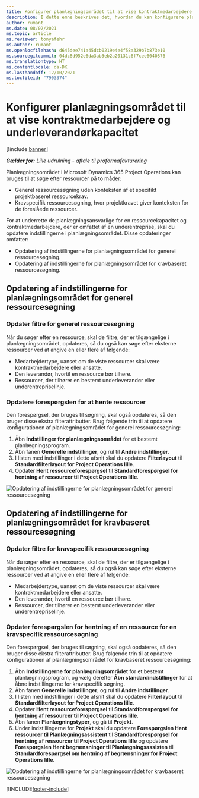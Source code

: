 ```yaml
---
title: Konfigurer planlægningsområdet til at vise kontraktmedarbejdere og underleverandørkapacitet
description: I dette emne beskrives det, hvordan du kan konfigurere planlægningsområdet i Microsoft Dynamics 365 Project Operations til at vise ressourcekapacitet, der er omfattet af en underentreprise, når projektressourcekravene skal bemandes.
author: rumant
ms.date: 08/02/2021
ms.topic: article
ms.reviewer: tonyafehr
ms.author: rumant
ms.openlocfilehash: d645dee741a45dcb0219e4e4f58a329b7b873e10
ms.sourcegitcommit: 04dc8d952e6da3ab3eb2a20131c6f7cee6040876
ms.translationtype: HT
ms.contentlocale: da-DK
ms.lasthandoff: 12/10/2021
ms.locfileid: "7903374"
---
```

# <a name="configure-schedule-board-to-show-contract-workers-and-subcontracted-capacity"></a>Konfigurer planlægningsområdet til at vise kontraktmedarbejdere og underleverandørkapacitet 

[!include [banner](../../includes/dataverse-preview.md)]

_**Gælder for:** Lille udrulning - aftale til proformafakturering_

Planlægningsområdet i Microsoft Dynamics 365 Project Operations kan bruges til at søge efter ressourcer på to måder:

- Generel ressourcesøgning uden konteksten af et specifikt projektbaseret ressourcekrav.
- Kravspecifik ressourcesøgning, hvor projektkravet giver konteksten for de foreslåede ressourcer.

For at underrette de planlægningsansvarlige for en ressourcekapacitet og kontraktmedarbejdere, der er omfattet af en underentreprise, skal du opdatere indstillingerne i planlægningsområdet. Disse opdateringer omfatter: 
- Opdatering af indstillingerne for planlægningsområdet for generel ressourcesøgning.
- Opdatering af indstillingerne for planlægningsområdet for kravbaseret ressourcesøgning.

## <a name="update-schedule-board-settings-for-general-resource-search"></a>Opdatering af indstillingerne for planlægningsområdet for generel ressourcesøgning
### <a name="update-filters-for-general-resource-search"></a>Opdater filtre for generel ressourcesøgning
Når du søger efter en ressource, skal de filtre, der er tilgængelige i planlægningsområdet, opdateres, så du også kan søge efter eksterne ressourcer ved at angive en eller flere af følgende:
  - Medarbejdertype, uanset om de viste ressourcer skal være kontraktmedarbejdere eller ansatte.
  - Den leverandør, hvortil en ressource bør tilhøre.
  - Ressourcer, der tilhører en bestemt underleverandør eller underentrepriselinje.
    
### <a name="update-retrieve-resource-query"></a>Opdatere forespørgslen for at hente ressourcer
Den forespørgsel, der bruges til søgning, skal også opdateres, så den bruger disse ekstra filterattributter. Brug følgende trin til at opdatere konfigurationen af planlægningsområdet for generel ressourcesøgning:  
1. Åbn **Indstillinger for planlægningsområdet** for et bestemt planlægningsprogram.
2. Åbn fanen **Generelle indstillinger**, og rul til **Andre indstillinger**.
3. I listen med indstillinger i dette afsnit skal du opdatere **Filterlayout** til **Standardfilterlayout for Project Operations lille**.
4. Opdater **Hent ressourceforespørgsel** til **Standardforespørgsel for hentning af ressourcer til Project Operations lille**.

![Opdatering af indstillingerne for planlægningsområdet for generel ressourcesøgning](../media/BoardSettings.png)  

## <a name="update-schedule-board-settings-for-requirementbased-resource-search"></a>Opdatering af indstillingerne for planlægningsområdet for kravbaseret ressourcesøgning
### <a name="update-filters-for-requirement-specific-resource-search"></a>Opdater filtre for kravspecifik ressourcesøgning 
Når du søger efter en ressource, skal de filtre, der er tilgængelige i planlægningsområdet, opdateres, så du også kan søge efter eksterne ressourcer ved at angive en eller flere af følgende:
 - Medarbejdertype, uanset om de viste ressourcer skal være kontraktmedarbejdere eller ansatte.
 - Den leverandør, hvortil en ressource bør tilhøre.
 - Ressourcer, der tilhører en bestemt underleverandør eller underentrepriselinje.

### <a name="update-retrieve-resource-query-for-requirement-specific-resource-search"></a>Opdater forespørgslen for hentning af en ressource for en kravspecifik ressourcesøgning 
Den forespørgsel, der bruges til søgning, skal også opdateres, så den bruger disse ekstra filterattributter. Brug følgende trin til at opdatere konfigurationen af planlægningsområdet for kravbaseret ressourcesøgning:

1. Åbn **Indstillingerne for planlægningsområdet** for et bestemt planlægningsprogram, og vælg derefter **Åbn standardindstillinger** for at åbne indstillingerne for kravspecifik søgning.
2. Åbn fanen **Generelle indstillinger**, og rul til **Andre indstillinger**.
3. I listen med indstillinger i dette afsnit skal du opdatere **Filterlayout** til **Standardfilterlayout for Project Operations lille**.
4. Opdater **Hent ressourceforespørgsel** til **Standardforespørgsel for hentning af ressourcer til Project Operations lille**.
5. Åbn fanen **Planlægningstyper**, og gå til **Projekt**.
6. Under indstillingerne for **Projekt** skal du opdatere **Forespørgslen Hent ressourcer til Planlægningsassistent** til **Standardforespørgsel for hentning af ressourcer til Project Operations lille** og opdatere **Forespørgslen Hent begrænsninger til Planlægningsassisten** til **Standardforespørgsel om hentning af begrænsninger for Project Operations lille**.

![Opdatering af indstillingerne for planlægningsområdet for kravbaseret ressourcesøgning](../media/SASettings.png)  

[!INCLUDE[footer-include](../../includes/footer-banner.md)]
